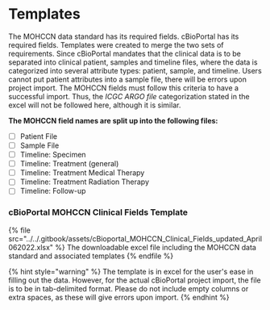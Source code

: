 # Templates

The MOHCCN data standard has its required fields. cBioPortal has its required fields. Templates were created to merge the two sets of requirements. Since cBioPortal mandates that the clinical data is to be separated into clinical patient, samples and timeline files, where the data is categorized into several attribute types: patient, sample, and timeline. Users cannot put patient attributes into a sample file, there will be errors upon project import. The MOHCCN fields must follow this criteria to have a successful import. Thus, the _ICGC ARGO file_ categorization stated in the excel will not be followed here, although it is similar.&#x20;

**The MOHCCN field names are split up into the following files:**

* [ ] Patient File
* [ ] Sample File
* [ ] Timeline: Specimen
* [ ] Timeline: Treatment (general)
* [ ] Timeline: Treatment Medical Therapy
* [ ] Timeline: Treatment Radiation Therapy
* [ ] Timeline: Follow-up

### cBioPortal MOHCCN Clinical Fields Template

{% file src="../../.gitbook/assets/cBioportal_MOHCCN_Clinical_Fields_updated_April062022.xlsx" %}
The downloadable excel file including the MOHCCN data standard and associated templates
{% endfile %}

{% hint style="warning" %}
The template is in excel for the user's ease in filling out the data. However, for the actual cBioPortal project import, the file is to be in tab-delimited format. Please do not include empty columns or extra spaces, as these will give errors upon import.
{% endhint %}

